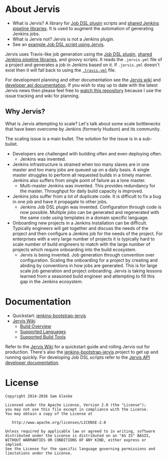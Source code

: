 # About Jervis

* What is Jervis? A library for [Job DSL plugin][jenkins-plugin-job-dsl]
  scripts and [shared Jenkins pipeline libraries][pipeline].  It is used to
  augment the automation of generating Jenkins jobs.
* What is Jervis not?  Jervis is not a Jenkins plugin.
* See an [example Job DSL script using Jervis][dsl-example].

Jervis uses Travis-like job generation using the [Job DSL
plugin][jenkins-plugin-job-dsl], [shared Jenkins pipeline libraries][pipeline],
and groovy scripts.  It reads the `.jervis.yml` file of a project and generates
a job in Jenkins based on it.  If `.jervis.yml` doesn't exist then it will fall
back to using the [`.travis.yml`][travis-yaml] file.

For development planning and other documentation see the [Jervis
wiki][jervis-wiki] and [developer api documentation][jervis-api].  If you wish
to stay up to date with the latest Jervis news then please feel free to [watch
this repository][watch-repo] because I use the issue tracking and wiki for
planning.

## Why Jervis?

What is Jervis attempting to scale?  Let's talk about some scale bottlenecks
that have been overcome by Jenkins (formerly Hudson) and its community.

The scaling issue is a main bullet. The solution for the issue is in a
sub-bullet.

* Developers are challenged with building often and even deploying often.
  * Jenkins was invented.
* Jenkins infrastructure is strained when too many slaves are in one master and
  too many jobs are queued up on a daily basis.  A single master struggles to
  perform all requested builds in a timely manner.  Jenkins also suffers from
  single point of failure as a lone master.
  * Multi-master Jenkins was invented. This provides redundancy for the master.
    Throughput for daily build capacity is improved.
* Jenkins jobs suffer from a lot of duplicate code.  It is difficult to fix a
  bug in one job and have it propagate to other jobs.
  * Jenkins Job DSL plugin was invented.  Configuration through code is now
    possible.  Multiple jobs can be generated and regenerated with the same code
    using templates in a domain specific language.
* Onboarding new projects in a Jenkins installation can be difficult.  Typically
  engineers will get together and discuss the needs of the project and then
  configure a Jenkins job for the needs of the project.  For enterprises with a
  very large number of projects it is typically hard to scale number of build
  engineers to match with the large number of projects which require onboarding
  into the build ecosystem.
  * Jervis is being invented.  Job generation through convention over
    configuration.  Scaling the onboarding for a project by creating and abiding
    by conventions in how jobs are generated.  This is for large scale job
    generation and project onboarding.  Jervis is taking lessons learned from a
    seasoned build engineer and attempting to fill this gap in the Jenkins
    ecosystem.

# Documentation

* Quickstart: [jenkins-bootstrap-jervis][jbj]
* [Jervis Wiki][jervis-wiki]
  * [Build Overview][jervis-wiki-overview]
  * [Supported Languages][jervis-wiki-langs]
  * [Supported Build Tools][jervis-wiki-tools]

Refer to the [Jervis Wiki][jervis-wiki] for a quickstart guide and rolling
Jervis out for production.  There's also the [jenkins-bootstrap-jervis][jbj]
project to get up and running quickly.  For developing Job DSL scripts refer
to the [Jervis API developer documentation][jervis-api].

# License

    Copyright 2014-2016 Sam Gleske

    Licensed under the Apache License, Version 2.0 (the "License");
    you may not use this file except in compliance with the License.
    You may obtain a copy of the License at

       http://www.apache.org/licenses/LICENSE-2.0

    Unless required by applicable law or agreed to in writing, software
    distributed under the License is distributed on an "AS IS" BASIS,
    WITHOUT WARRANTIES OR CONDITIONS OF ANY KIND, either express or implied.
    See the License for the specific language governing permissions and
    limitations under the License.

[dsl-example]: https://github.com/samrocketman/jervis/blob/master/jobs/firstjob_dsl.groovy
[jbj]: https://github.com/samrocketman/jenkins-bootstrap-jervis
[jenkins]: https://jenkins-ci.org/
[jenkins-plugin-job-dsl]: https://wiki.jenkins-ci.org/display/JENKINS/Job+DSL+Plugin
[jervis-api]: http://sam.gleske.net/jervis-api/
[jervis-coveralls]: https://coveralls.io/r/samrocketman/jervis?branch=master
[jervis-travis]: https://travis-ci.org/samrocketman/jervis
[jervis-versioneye]: https://www.versioneye.com/user/projects/54f2a1cc4f3108959a0007f1
[jervis-wiki]: https://github.com/samrocketman/jervis/wiki
[jervis-wiki-overview]: https://github.com/samrocketman/jervis/wiki/Build-overview
[jervis-wiki-langs]: https://github.com/samrocketman/jervis/wiki/Supported-Languages
[jervis-wiki-tools]: https://github.com/samrocketman/jervis/wiki/Supported-Tools
[milestone-progress]: https://github.com/samrocketman/jervis/milestones
[pipeline]: https://jenkins.io/doc/book/pipeline/shared-libraries/
[status-build]: https://travis-ci.org/samrocketman/jervis.svg?branch=master
[status-coverage]: https://coveralls.io/repos/samrocketman/jervis/badge.svg?branch=master
[status-versioneye]: https://www.versioneye.com/user/projects/54f2a1cc4f3108959a0007f1/badge.svg?style=flat
[travis]: https://travis-ci.org/
[travis-yaml]: http://docs.travis-ci.com/user/build-configuration/
[watch-repo]: https://help.github.com/articles/watching-repositories/
[wiki-ci]: https://en.wikipedia.org/wiki/Continuous_integration
[wiki-os]: http://en.m.wikipedia.org/wiki/Open_source
